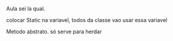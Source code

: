 Aula sei la qual.

colocar Static na variavel, todos da classe vao usar essa variavel

Metodo abstrato. só serve para herdar 